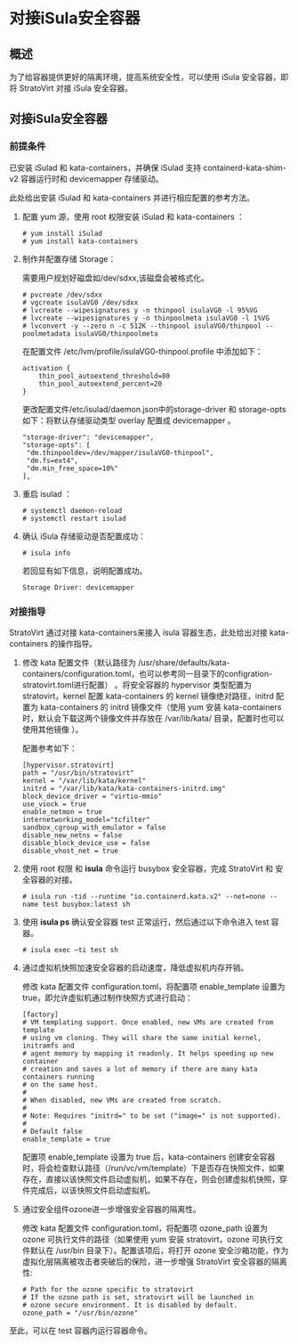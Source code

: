 # 对接iSula安全容器


## 概述

为了给容器提供更好的隔离环境，提高系统安全性，可以使用 iSula 安全容器，即将 StratoVirt 对接 iSula 安全容器。

## 对接iSula安全容器

### **前提条件**

已安装 iSulad 和 kata-containers，并确保 iSulad 支持 containerd-kata-shim-v2 容器运行时和 devicemapper 存储驱动。

此处给出安装 iSulad 和 kata-containers 并进行相应配置的参考方法。

1. 配置 yum 源，使用 root 权限安装 iSulad 和 kata-containers ：

   ```shell
   # yum install iSulad
   # yum install kata-containers
   ```

2. 制作并配置存储 Storage：

   需要用户规划好磁盘如/dev/sdxx,该磁盘会被格式化。

    ```shell
    # pvcreate /dev/sdxx
    # vgcreate isulaVG0 /dev/sdxx
    # lvcreate --wipesignatures y -n thinpool isulaVG0 -l 95%VG
    # lvcreate --wipesignatures y -n thinpoolmeta isulaVG0 -l 1%VG
    # lvconvert -y --zero n -c 512K --thinpool isulaVG0/thinpool --poolmetadata isulaVG0/thinpoolmeta
    ```

   在配置文件 /etc/lvm/profile/isulaVG0-thinpool.profile 中添加如下：

    ```
    activation {
        thin_pool_autoextend_threshold=80
        thin_pool_autoextend_percent=20
    }
    ```

   更改配置文件/etc/isulad/daemon.json中的storage-driver 和 storage-opts 如下：将默认存储驱动类型 overlay 配置成 devicemapper 。

    ```
    "storage-driver": "devicemapper",
    "storage-opts": [
     "dm.thinpooldev=/dev/mapper/isulaVG0-thinpool",
     "dm.fs=ext4",
     "dm.min_free_space=10%"
    ],
    ```

3. 重启 isulad ：

    ```shell
    # systemctl daemon-reload
    # systemctl restart isulad
    ```

4. 确认 iSula 存储驱动是否配置成功：

    ```shell
    # isula info
    ```

     若回显有如下信息，说明配置成功。

    ```
    Storage Driver: devicemapper
    ```

   

### **对接指导**

StratoVirt 通过对接 kata-containers来接入 isula 容器生态，此处给出对接 kata-containers 的操作指导。

1. 修改 kata 配置文件（默认路径为 /usr/share/defaults/kata-containers/configuration.toml，也可以参考同一目录下的configration-stratovirt.toml进行配置） 。将安全容器的 hypervisor 类型配置为 stratovirt，kernel 配置 kata-containers 的 kernel 镜像绝对路径，initrd 配置为 kata-containers 的 initrd 镜像文件（使用 yum 安装 kata-containers 时，默认会下载这两个镜像文件并存放在 /var/lib/kata/ 目录，配置时也可以使用其他镜像 ）。

   配置参考如下：

   ```shell
   [hypervisor.stratovirt]
   path = "/usr/bin/stratovirt"
   kernel = "/var/lib/kata/kernel"
   initrd = "/var/lib/kata/kata-containers-initrd.img"
   block_device_driver = "virtio-mmio"
   use_vsock = true
   enable_netmon = true
   internetworking_model="tcfilter"
   sandbox_cgroup_with_emulator = false
   disable_new_netns = false
   disable_block_device_use = false
   disable_vhost_net = true
   ```

2. 使用 root 权限 和 **isula** 命令运行 busybox 安全容器，完成 StratoVirt 和 安全容器的对接。

   ```shell
   # isula run -tid --runtime "io.containerd.kata.v2" --net=none --name test busybox:latest sh
   ```

3. 使用 **isula ps** 确认安全容器 test 正常运行，然后通过以下命令进入 test 容器。

   ```
   # isula exec –ti test sh
   ```

4. 通过虚拟机快照加速安全容器的启动速度，降低虚拟机内存开销。

   修改 kata 配置文件 configuration.toml，将配置项 enable_template 设置为 true，即允许虚拟机通过制作快照方式进行启动：

   ```shell
   [factory]
   # VM templating support. Once enabled, new VMs are created from template
   # using vm cloning. They will share the same initial kernel, initramfs and
   # agent memory by mapping it readonly. It helps speeding up new container
   # creation and saves a lot of memory if there are many kata containers running
   # on the same host.
   #
   # When disabled, new VMs are created from scratch.
   #
   # Note: Requires "initrd=" to be set ("image=" is not supported).
   #
   # Default false
   enable_template = true
   ```

   配置项 enable_template 设置为 true 后，kata-containers 创建安全容器时，将会检查默认路径（/run/vc/vm/template）下是否存在快照文件，如果存在，直接以该快照文件启动虚拟机，如果不存在，则会创建虚拟机快照，穿件完成后，以该快照文件启动虚拟机。

5. 通过安全组件ozone进一步增强安全容器的隔离性。

   修改 kata 配置文件 configuration.toml，将配置项 ozone_path 设置为ozone 可执行文件的路径（如果使用 yum 安装 stratovirt，ozone 可执行文件默认在 /usr/bin 目录下）。配置该项后，将打开 ozone 安全沙箱功能，作为虚拟化层隔离被攻击者突破后的保险，进一步增强 StratoVirt 安全容器的隔离性:

   ```shell
   # Path for the ozone specific to stratovirt
   # If the ozone path is set, stratovirt will be launched in
   # ozone secure environment. It is disabled by default.
   ozone_path = "/usr/bin/ozone"
   ```

 至此，可以在 test 容器内运行容器命令。
